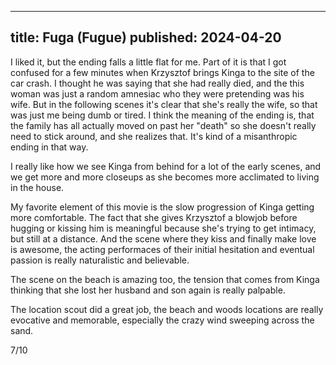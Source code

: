 ----
title: Fuga (Fugue)
published: 2024-04-20
----

I liked it, but the ending falls a little flat for me. Part of it is that I got confused for a few minutes when Krzysztof brings Kinga to the site of the car crash. I thought he was saying that she had really died, and the this woman was just a random amnesiac who they were pretending was his wife. But in the following scenes it's clear that she's really the wife, so that was just me being dumb or tired. I think the meaning of the ending is, that the family has all actually moved on past her "death" so she doesn't really need to stick around, and she realizes that. It's kind of a misanthropic ending in that way.

I really like how we see Kinga from behind for a lot of the early scenes, and we get more and more closeups as she becomes more acclimated to living in the house.

My favorite element of this movie is the slow progression of Kinga getting more comfortable. The fact that she gives Krzysztof a blowjob before hugging or kissing him is meaningful because she's trying to get intimacy, but still at a distance. And the scene where they kiss and finally make love is awesome, the acting performaces of their initial hesitation and eventual passion is really naturalistic and believable.

The scene on the beach is amazing too, the tension that comes from Kinga thinking that she lost her husband and son again is really palpable.

The location scout did a great job, the beach and woods locations are really evocative and memorable, especially the crazy wind sweeping across the sand.

7/10
